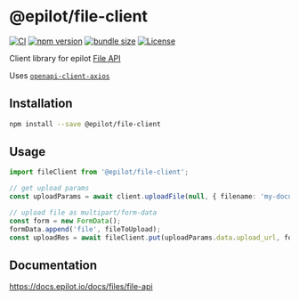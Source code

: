 # @epilot/file-client

[![CI](https://github.com/epilot-dev/sdk-js/workflows/CI/badge.svg)](https://github.com/epilot-dev/sdk-js/actions?query=workflow%3ACI)
[![npm version](https://img.shields.io/npm/v/@epilot/file-client.svg)](https://www.npmjs.com/package/@epilot/file-client)
[![bundle size](https://img.shields.io/bundlephobia/minzip/@epilot/file-client?label=gzip%20bundle)](https://bundlephobia.com/package/@epilot/file-client)
[![License](http://img.shields.io/:license-mit-blue.svg)](https://github.com/epilot-dev/sdk-js/blob/main/LICENSE)

Client library for epilot [File API](https://docs.epilot.io/api/file)

Uses [`openapi-client-axios`](https://github.com/anttiviljami/openapi-client-axios)

## Installation

```bash
npm install --save @epilot/file-client
```

## Usage

```typescript
import fileClient from '@epilot/file-client';

// get upload params
const uploadParams = await client.uploadFile(null, { filename: 'my-document.pdf', mime_type: 'application/pdf' });

// upload file as multipart/form-data
const form = new FormData();
formData.append('file', fileToUpload);
const uploadRes = await fileClient.put(uploadParams.data.upload_url, form, { headers: form.getHeaders() });
```

## Documentation

https://docs.epilot.io/docs/files/file-api
